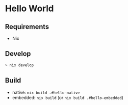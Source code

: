 # Hello World

## Requirements
- Nix

## Develop
```bash
> nix develop
```

## Build
- native: `nix build .#hello-native`
- embedded: `nix build` (or `nix build .#hello-embedded`)
